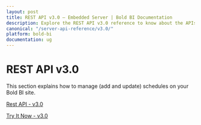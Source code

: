 ```yaml
---
layout: post
title: REST API v3.0 – Embedded Server | Bold BI Documentation
description: Explore the REST API v3.0 reference to know about the APIs on authentication, items, users and groups and interact with them in Bold BI deployed in your server.
canonical: "/server-api-reference/v3.0/"
platform: bold-bi
documentation: ug
---
```


# REST API v3.0

This section explains how to manage (add and update) schedules on your Bold BI site.

[Rest API - v3.0](/server-api-reference/v3.0/api-reference/)

[Try It Now - v3.0](/server-api-reference/v3.0/try-it-now/)